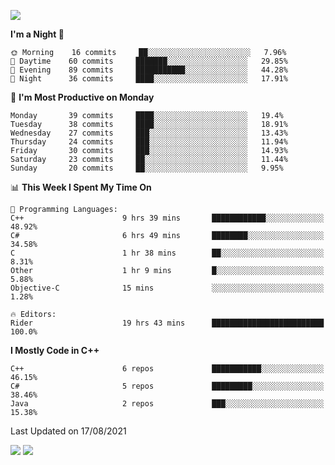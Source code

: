 ![](https://komarev.com/ghpvc/?username=lilpidgey&color=red)
<!--START_SECTION:waka-->
**I'm a Night 🦉** 

```text
🌞 Morning    16 commits     ██░░░░░░░░░░░░░░░░░░░░░░░   7.96% 
🌆 Daytime    60 commits     ███████░░░░░░░░░░░░░░░░░░   29.85% 
🌃 Evening    89 commits     ███████████░░░░░░░░░░░░░░   44.28% 
🌙 Night      36 commits     ████░░░░░░░░░░░░░░░░░░░░░   17.91%

```
📅 **I'm Most Productive on Monday** 

```text
Monday       39 commits     ████░░░░░░░░░░░░░░░░░░░░░   19.4% 
Tuesday      38 commits     ████░░░░░░░░░░░░░░░░░░░░░   18.91% 
Wednesday    27 commits     ███░░░░░░░░░░░░░░░░░░░░░░   13.43% 
Thursday     24 commits     ███░░░░░░░░░░░░░░░░░░░░░░   11.94% 
Friday       30 commits     ███░░░░░░░░░░░░░░░░░░░░░░   14.93% 
Saturday     23 commits     ██░░░░░░░░░░░░░░░░░░░░░░░   11.44% 
Sunday       20 commits     ██░░░░░░░░░░░░░░░░░░░░░░░   9.95%

```


📊 **This Week I Spent My Time On** 

```text
💬 Programming Languages: 
C++                      9 hrs 39 mins       ████████████░░░░░░░░░░░░░   48.92% 
C#                       6 hrs 49 mins       ████████░░░░░░░░░░░░░░░░░   34.58% 
C                        1 hr 38 mins        ██░░░░░░░░░░░░░░░░░░░░░░░   8.31% 
Other                    1 hr 9 mins         █░░░░░░░░░░░░░░░░░░░░░░░░   5.88% 
Objective-C              15 mins             ░░░░░░░░░░░░░░░░░░░░░░░░░   1.28%

🔥 Editors: 
Rider                    19 hrs 43 mins      █████████████████████████   100.0%

```

**I Mostly Code in C++** 

```text
C++                      6 repos             ███████████░░░░░░░░░░░░░░   46.15% 
C#                       5 repos             █████████░░░░░░░░░░░░░░░░   38.46% 
Java                     2 repos             ███░░░░░░░░░░░░░░░░░░░░░░   15.38%

```



 Last Updated on 17/08/2021
<!--END_SECTION:waka-->
![](https://hit.yhype.me/github/profile?user_id=42968544)
![](https://komarev.com/ghpvc/?lilpidgey)
